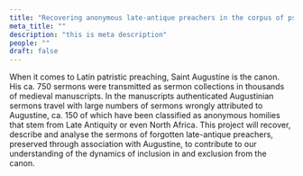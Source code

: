 ```yaml
---
title: "Recovering anonymous late-antique preachers in the corpus of pseudo-Augustinian sermons"
meta_title: ""
description: "this is meta description"
people: ""
draft: false
---
```




When it comes to Latin patristic preaching, Saint Augustine is the canon. His ca. 750 sermons
were transmitted as sermon collections in thousands of medieval manuscripts. In the manuscripts
authenticated Augustinian sermons travel with large numbers of sermons wrongly attributed to Augustine,
ca. 150 of which have been classified as anonymous homilies that stem from Late Antiquity or even North
Africa. This
project will recover, describe and analyse the sermons of forgotten late-antique preachers, preserved
through association with Augustine, to contribute to our understanding of the dynamics of inclusion in and exclusion from the canon. 